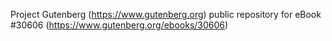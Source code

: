 Project Gutenberg (https://www.gutenberg.org) public repository for eBook #30606 (https://www.gutenberg.org/ebooks/30606)

